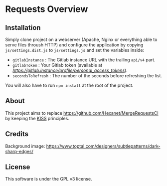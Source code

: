 # Requests Overview

## Installation

Simply clone project on a webserver (Apache, Nginx or everything able to 
serve files throush HTTP) and configure the application by copying
`js/settings.dist.js` to `js/settings.js` and set the variables inside:

- `gitlabInstance` : The Gitlab instance URL with the trailing `api/v4` part.
- `gitlabToken` : Your Gitlab token (available at *https://gitlab.instance/profile/personal_access_tokens*).
- `secondsToRefresh` : The number of the seconds before refreshing the list.

You will also have to run `npm install` at the root of the project.

## About

This project aims to replace https://github.com/Hexanet/MergeRequestsCI
by keeping the [KISS](https://en.wikipedia.org/wiki/KISS_principle)
principles.

## Credits

Background image: https://www.toptal.com/designers/subtlepatterns/dark-sharp-edges/

## License

This software is under the GPL v3 license.